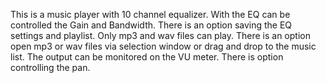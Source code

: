 This is a music player with 10 channel equalizer. 
With the EQ can be controlled the Gain and Bandwidth. 
There is an option saving the EQ settings and playlist. 
Only mp3 and wav files can play. 
There is an option open mp3 or wav files via selection window or drag and drop to the music list. The output can be 
monitored on the VU meter. 
There is option controlling the pan.
